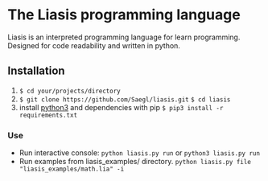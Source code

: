 # The Liasis programming language

Liasis is an interpreted programming language 
for learn programming.
Designed for code readability and written in python.

## Installation

1. `$ cd your/projects/directory`
2. `$ git clone https://github.com/Saegl/liasis.git`
`$ cd liasis`
3. install [python3](https://www.python.org) and dependencies with pip
`$ pip3 install -r requirements.txt`

### Use

- Run interactive console:
`python liasis.py run` or `python3 liasis.py run`
- Run examples from liasis_examples/ directory.
`python liasis.py file "liasis_examples/math.lia" -i`
